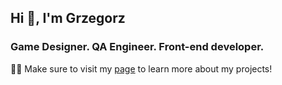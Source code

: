 <h2 align="left">Hi 👋, I'm Grzegorz</h1>
<h3 align="left">Game Designer. QA Engineer. Front-end developer.</h3>
<p>👨‍💻 Make sure to visit my <a href="https://gd-portfolio.vercel.app/" target="_blank" rel="noreferrer">page</a> to learn more about my projects!</p>
